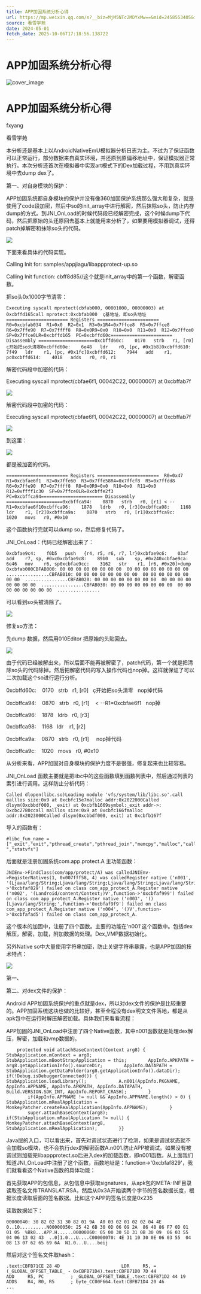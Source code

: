 ```yaml
---
title: APP加固系统分析心得
url: https://mp.weixin.qq.com/s?__biz=MjM5NTc2MDYxMw==&mid=2458553405&idx=1&sn=b3ca13638151d7aa77848ad505aa3096&chksm=b18dbcb786fa35a115aa7fd0b81633a1e670edc74a30f2ef7380e1227129dcb9c867f395f612&scene=58&subscene=0#rd
source: 看雪学苑
date: 2024-05-01
fetch_date: 2025-10-06T17:18:56.138722
---
```


# APP加固系统分析心得

![cover_image](https://mmbiz.qpic.cn/sz_mmbiz_jpg/1UG7KPNHN8FQicadOCiboLpxXIRw7OaqYT0BS65VDNLl8qLfagsHrzgdqS5RHLRsiauAvzpSAWuq4REpFdJgmpNnA/0?wx_fmt=jpeg)

# APP加固系统分析心得

fxyang

看雪学苑

本分析还是基本上以AndroidNativeEmU模拟器分析日志为主。不过为了保证函数可以正常运行，部分数据来自真实环境，并还原到原偏移地址中，保证模拟器正常执行。本次分析还首次在模拟器中实现art模式下的Dex加载过程，不用到真实环境中去dump dex了。

第一、对自身模块的保护：

APP加固系统都自身模块的保护并没有像360加固保护系统那么强大和复杂，就是使用了code段加密，然后中so的init\_array中进行解密，然后抹除so头，防止内存dump的方式。到JNI\_OnLoad的时候代码段已经解密完成，这个时候dump下代码，然后把原始的头还原回去基本上就能用来分析了，如果要用模拟器调试，还得patch掉解密和抹除so头的代码。

![](https://mmbiz.qpic.cn/sz_mmbiz_jpg/1UG7KPNHN8FPztLBtRhK5G8AO5lZyLYP8u0vibnmgRb3gznxkOORduaSvmrwd86lLzHGJkOIk3QiaAtlZoCibAlicA/640?wx_fmt=jpeg&from=appmsg)

下面来看具体的代码实现。

Calling Init for: samples/appjiagu/libappprotect-up.so

Calling Init function: cbff8d85//这个就是init\_array中的第一个函数，解密函数。

把so头0x1000字节清零：

```
Executing syscall mprotect(cbfab000, 00001000, 00000003) at 0xcbffd165call mprotect:0xcbfab000  ç基地址，即so头地址======================= Registers =======================  R0=0xcbfab034  R1=0x0  R2=0x1  R3=0x1R4=0x7ffce8  R5=0x7ffce8  R6=0x7ffe90  R7=0x7ffff8  R8=0x0R9=0x0  R10=0x0  R11=0x0  R12=0x7ffce0  SP=0x7ffce0LR=0xcbffd165  PC=0xcbffd60c======================= Disassembly =====================0xcbffd60c:    0170   strb   r1, [r0]   ç开始把so头清零0xcbffd60e:    6e48   ldr    r0, [pc, #0x1b8]0xcbffd610:    7f49   ldr    r1, [pc, #0x1fc]0xcbffd612:    7944   add    r1, pc0xcbffd614:    4018   adds   r0, r0, r1
```

解密代码段中加密的代码：

Executing syscall mprotect(cbfae6f1, 00042C22, 00000007) at 0xcbffab7f

![](https://mmbiz.qpic.cn/sz_mmbiz_jpg/1UG7KPNHN8FPztLBtRhK5G8AO5lZyLYPMIL0KGBNGapl6aENzYZ6tJO3AaISyjSXbjNys2AQjz1jkgqFVRwaaQ/640?wx_fmt=jpeg&from=appmsg)

解密代码段中加密的代码：

Executing syscall mprotect(cbfae6f1, 00042C22, 00000007) at 0xcbffab7f

![](https://mmbiz.qpic.cn/sz_mmbiz_jpg/1UG7KPNHN8FPztLBtRhK5G8AO5lZyLYPMIL0KGBNGapl6aENzYZ6tJO3AaISyjSXbjNys2AQjz1jkgqFVRwaaQ/640?wx_fmt=jpeg&from=appmsg)

到这里：

![](https://mmbiz.qpic.cn/sz_mmbiz_jpg/1UG7KPNHN8FPztLBtRhK5G8AO5lZyLYPCRuicyQmM2S1lFougWU3jXCtibneWNhmB698NBGmoyQ5iaicnEOtrqYl5A/640?wx_fmt=jpeg&from=appmsg)

都是被加密的代码。

```
======================= Registers =======================  R0=0x47  R1=0xcbfae6f1  R2=0x7ffe60  R3=0x7ffe58R4=0x7ffcf8  R5=0x7ffdd8  R6=0x7ffe90  R7=0x7ffff8  R8=0x0R9=0x0  R10=0x0  R11=0x0  R12=0xffff1c30  SP=0x7ffce0LR=0xcbffe2f3  PC=0xcbffca94======================= Disassembly =====================0xcbffca94:    0870   strb   r0, [r1] < --R1=0xcbfae6f10xcbffca96:    1878   ldrb   r0, [r3]0xcbffca98:    1168   ldr    r1, [r2]0xcbffca9a:    0870   strb   r0, [r1]0xcbffca9c:    1020   movs   r0, #0x10
```

这个函数执行完就可以dump so，然后修复代码了。

JNI\_OnLoad：代码已经解密出来了：

```
0xcbfae9c4:    f0b5   push   {r4, r5, r6, r7, lr}0xcbfae9c6:    03af   add    r7, sp, #0xc0xcbfae9c8:    89b0   sub    sp, #0x240xcbfae9ca:    6e46   mov    r6, sp0xcbfae9cc:    3162   str    r1, [r6, #0x20]>dump 0xcbfab000CBFAB000: 00 00 00 00 00 00 00 00  00 00 00 00 00 00 00 00  ................CBFAB010: 00 00 00 00 00 00 00 00  00 00 00 00 00 00 00 00  ................CBFAB020: 00 00 00 00 00 00 00 00  00 00 00 00 00 00 00 00  ................CBFAB030: 00 00 00 00 00 00 00 00  00 00 00 00 00 00 00 00  ................
```

可以看到so头被清除了。

![](https://mmbiz.qpic.cn/sz_mmbiz_jpg/1UG7KPNHN8FPztLBtRhK5G8AO5lZyLYPBbq2IfQTtEqEZY7SascuDGpfVz91xWBHgzJQeUibHw3iatTcibRdmGjCg/640?wx_fmt=jpeg&from=appmsg)

修复so方法：

先dump 数据，然后用010Editor 把原始的头贴回去。

![](https://mmbiz.qpic.cn/sz_mmbiz_jpg/1UG7KPNHN8FPztLBtRhK5G8AO5lZyLYPz0KJZ67iaBPxggFWYIOnqib912k6DAZH174oScqUcq8jINDWI56rJjSw/640?wx_fmt=jpeg&from=appmsg)

由于代码已经被解出来，所以后面不能再被解密了，patch代码，第一个就是把清除so头的代码除掉。然后把解密代码的写入操作代码也nop掉。这样就保证了可以二次加载这个so进行运行分析。

0xcbffd60c:    0170   strb   r1, [r0]   ç开始把so头清零   nop掉代码

0xcbffca94:    0870   strb   r0, [r1]    < --R1=0xcbfae6f1   nop掉

0xcbffca96:    1878   ldrb   r0, [r3]

0xcbffca98:    1168   ldr    r1, [r2]

0xcbffca9a:    0870   strb   r0, [r1]     nop掉代码

0xcbffca9c:    1020   movs   r0, #0x10

从分析来看，APP加固对自身模块的保护力度不是很强，修复起来也比较容易。

JNI\_OnLoad 函数主要就是把libc中的这些函数填到函数列表中，然后通过列表的索引进行调用。这样防止分析代码：

```
Called dlopen(libc.so)Loading module 'vfs/system/lib/libc.so'.call malllos size:0x9 at 0xcbfc15e7malloc addr:0x2022000Called dlsym(0xcbbdf000, _exit) at 0xcbfb1669symbol:_exit addr->: 0xcbc2780ccall malllos size:0x9 at 0xcbfc166fmalloc addr:0x2023000Called dlsym(0xcbbdf000, exit) at 0xcbfb167f
```

导入的函数有：

```
#libc_fun_name = ["_exit","exit","pthread_create","pthread_join","memcpy","malloc","calloc","memset","fopen","fclose","fgets","strtoul","strtoull","strstr","ptrace","mprotect","strlen","sscanf","free","strdup","strcmp","strcasecmp","utime","mkdir","open","close","unlink","stat64","time","snprintf","strchr","strncmp","pthread_detach","pthread_self","opendir","readdir","closedir","mmap","munmap","lseek","fstat","read","select","bsd_signal","fork","prctl","setrlimit","getppid","getpid","waitpid","kill","flock","write","execve","execv","execl","sysconf","__system_property_get","ftruncate","gettid","pread64","pwrite64","pread","pwrite"," ","statvfs"]
```

后面就是注册加固系统com.app.protect.A 主功能函数：

```
JNIEnv->FindClass(com/app/protect/A) was calledJNIEnv->RegisterNatives(1, 0x007fff58, 4) was calledRegister native ('n001', '(Ljava/lang/String;Ljava/lang/String;Ljava/lang/String;Ljava/lang/String;IZ)V',function->'0xcbfaf829') failed on class com_app_protect_A.Register native ('n002', '(Landroid/content/Context;)V',function->'0xcbfaf999') failed on class com_app_protect_A.Register native ('n003', '()[Ljava/lang/String;',function->'0xcbfaf9f9') failed on class com_app_protect_A.Register native ('n004', '()V',function->'0xcbfafad5') failed on class com_app_protect_A.
```

这个版本的加固中，注册了四个函数。主要的功能在'n001'这个函数中。包括dex解压，解密，加载，附加数据的处理。Dex\_VMP数据初始化。

另外Native so中大量使用字符串加密，防止关键字符串暴露，也是APP加固的技术特点：

![](https://mmbiz.qpic.cn/sz_mmbiz_jpg/1UG7KPNHN8FPztLBtRhK5G8AO5lZyLYPJk4iatWccB1zxIdlIM9e6j7uck0LJUd60UmNczRQ5t3Q9aojmFwc4Bg/640?wx_fmt=jpeg&from=appmsg)

第一、

第二、对dex文件的保护：

Android APP加固系统保护的重点就是dex，所以对dex文件的保护是比较重要的。APP加固系统这块也做的比较好，甚至全程没有dex明文文件落地，都是从apk包中在运行时解压解密加载。具体我们来看看流程：

APP加固的JNI\_OnLoad中注册了四个Native函数，其中n001函数就是处理dex解压，解密，加载和vmp数据的。

```
    protected void attachBaseContext(Context arg8) {        StubApplication.mContext = arg8;        StubApplication.mBootStrapApplication = this;        AppInfo.APKPATH = arg8.getApplicationInfo().sourceDir;        AppInfo.DATAPATH = StubApplication.getDataFolder(arg8.getApplicationInfo().dataDir);        if(!Debug.isDebuggerConnected()) {            StubApplication.loadLibrary();            A.n001(AppInfo.PKGNAME, AppInfo.APPNAME, AppInfo.APKPATH, AppInfo.DATAPATH, Build.VERSION.SDK_INT, AppInfo.REPORT_CRASH);        }
        if(AppInfo.APPNAME != null && AppInfo.APPNAME.length() > 0) {            StubApplication.mRealApplication = MonkeyPatcher.createRealApplication(AppInfo.APPNAME);        }
        super.attachBaseContext(arg8);        if(StubApplication.mRealApplication != null) {            MonkeyPatcher.attachBaseContext(arg8, StubApplication.mRealApplication);        }}
```

Java层的入口，可以看出来，首先对调试状态进行了检测，如果是调试状态就不会加载so模块，也不会执行dex的解密函数A.n001.防止APP被调试。如果没有被调试则加载完libappprotect.so后进入dex的加载函数，即n001函数。从上面我们知道JNI\_OnLoad中注册了这个函数，函数地址是：function->'0xcbfaf829'，我们就看看这个Native函数的具体功能：

首先获取APP的包信息，从包信息中获取signatures，从apk包的META-INF目录读取签名文件TRANSLAT.RSA，然后从0x3A开始读两个字节的签名数据长度，根据长度读取后面的签名数据。比如这个APP的签名长度是0x235

读取数据如下：

```
00000040: 30 82 02 31 30 82 01 9A  A0 03 02 01 02 02 04 4E  0..10..........N00000050: 25 42 6B 30 0D 06 09 2A  86 48 86 F7 0D 01 01 05  %Bk0...APP.H......00000060: 05 00 30 5D 31 0B 30 09  06 03 55 04 06 13 02 43  ..0]1.0...U....C00000070: 4E 31 10 30 0E 06 03 55  04 08 13 07 62 65 69 6A  N1.0...U....beij
```

然后对这个签名文件取hash：

```
.text:CBFB71CE 28 4D                       LDR     R5, =(_GLOBAL_OFFSET_TABLE_ - 0xCBFB71D4).text:CBFB71D0 7D 44                       ADD     R5, PC          ; _GLOBAL_OFFSET_TABLE_.text:CBFB71D2 44 19                       ADDS    R4, R0, R5      ; byte_CC00F664.text:CBFB71D4 20 46             ...